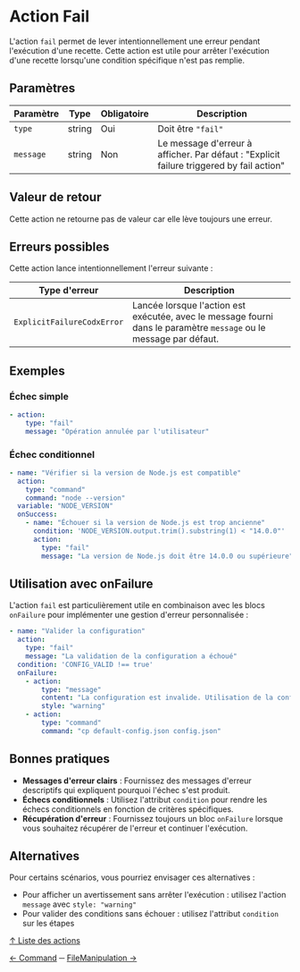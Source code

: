 # Action Fail

L'action `fail` permet de lever intentionnellement une erreur pendant l'exécution d'une recette. Cette action est utile
pour arrêter l'exécution d'une recette lorsqu'une condition spécifique n'est pas remplie.

## Paramètres

| Paramètre | Type   | Obligatoire | Description                                                                              |
|-----------|--------|-------------|------------------------------------------------------------------------------------------|
| `type`    | string | Oui         | Doit être `"fail"`                                                                       |
| `message` | string | Non         | Le message d'erreur à afficher. Par défaut : "Explicit failure triggered by fail action" |

## Valeur de retour

Cette action ne retourne pas de valeur car elle lève toujours une erreur.

## Erreurs possibles

Cette action lance intentionnellement l'erreur suivante :
 
| Type d'erreur              | Description                                                                                                        |
|----------------------------|--------------------------------------------------------------------------------------------------------------------|
| `ExplicitFailureCodxError` | Lancée lorsque l'action est exécutée, avec le message fourni dans le paramètre `message` ou le message par défaut. |

## Exemples

### Échec simple

```yaml
- action:
    type: "fail"
    message: "Opération annulée par l'utilisateur"
```

### Échec conditionnel

```yaml
- name: "Vérifier si la version de Node.js est compatible"
  action:
    type: "command"
    command: "node --version"
  variable: "NODE_VERSION"
  onSuccess:
    - name: "Échouer si la version de Node.js est trop ancienne"
      condition: 'NODE_VERSION.output.trim().substring(1) < "14.0.0"'
      action:
        type: "fail"
        message: "La version de Node.js doit être 14.0.0 ou supérieure"
```

## Utilisation avec onFailure

L'action `fail` est particulièrement utile en combinaison avec les blocs `onFailure` pour implémenter une gestion
d'erreur personnalisée :

```yaml
- name: "Valider la configuration"
  action:
    type: "fail"
    message: "La validation de la configuration a échoué"
  condition: 'CONFIG_VALID !== true'
  onFailure:
    - action:
        type: "message"
        content: "La configuration est invalide. Utilisation de la configuration par défaut à la place."
        style: "warning"
    - action:
        type: "command"
        command: "cp default-config.json config.json"
```

## Bonnes pratiques

- **Messages d'erreur clairs** : Fournissez des messages d'erreur descriptifs qui expliquent pourquoi l'échec s'est
  produit.
- **Échecs conditionnels** : Utilisez l'attribut `condition` pour rendre les échecs conditionnels en fonction de
  critères spécifiques.
- **Récupération d'erreur** : Fournissez toujours un bloc `onFailure` lorsque vous souhaitez récupérer de l'erreur et
  continuer l'exécution.

## Alternatives

Pour certains scénarios, vous pourriez envisager ces alternatives :

- Pour afficher un avertissement sans arrêter l'exécution : utilisez l'action `message` avec `style: "warning"`
- Pour valider des conditions sans échouer : utilisez l'attribut `condition` sur les étapes

[↑ Liste des actions](../actions.md)

[← Command](command.md) ─ [FileManipulation →](fileManipulation.md)
